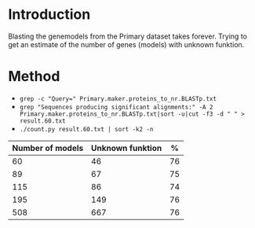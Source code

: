 # Introduction
Blasting the genemodels from the Primary dataset takes forever. Trying to get an estimate of the number of genes (models) with unknown funktion.

# Method

* `grep -c "Query=" Primary.maker.proteins_to_nr.BLASTp.txt`
* `grep "Sequences producing significant alignments:" -A 2 Primary.maker.proteins_to_nr.BLASTp.txt|sort -u|cut -f3 -d " " > result.60.txt`
* `./count.py result.60.txt | sort -k2 -n`

Number of models | Unknown funktion | %  |
-----------------|------------------|----|
60		 | 46		    | 76 |
89		 | 67		    | 75 |
115		 | 86		    | 74 |
195		 | 149		    | 76 |
508		 | 667		    | 76 |


